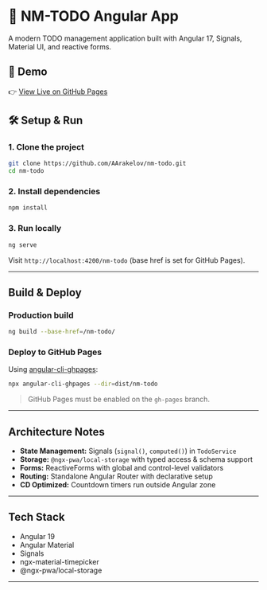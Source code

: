 # 📝 NM-TODO Angular App

A modern TODO management application built with Angular 17, Signals, Material UI, and reactive forms.

## 🔗 Demo

👉 [View Live on GitHub Pages](https://aarakelov.github.io/nm-todo/)

## 🛠️ Setup & Run

### 1. Clone the project

```bash
git clone https://github.com/AArakelov/nm-todo.git
cd nm-todo
```

### 2. Install dependencies

```bash
npm install
```

### 3. Run locally

```bash
ng serve
```

Visit `http://localhost:4200/nm-todo` (base href is set for GitHub Pages).

---

## Build & Deploy

### Production build

```bash
ng build --base-href=/nm-todo/
```

### Deploy to GitHub Pages

Using [angular-cli-ghpages](https://github.com/angular-schule/angular-cli-ghpages):

```bash
npx angular-cli-ghpages --dir=dist/nm-todo
```

> GitHub Pages must be enabled on the `gh-pages` branch.

---

## Architecture Notes

- **State Management:** Signals (`signal()`, `computed()`) in `TodoService`
- **Storage:** `@ngx-pwa/local-storage` with typed access & schema support
- **Forms:** ReactiveForms with global and control-level validators
- **Routing:** Standalone Angular Router with declarative setup
- **CD Optimized:** Countdown timers run outside Angular zone

---

## Tech Stack

- Angular 19
- Angular Material
- Signals
- ngx-material-timepicker
- @ngx-pwa/local-storage

---


